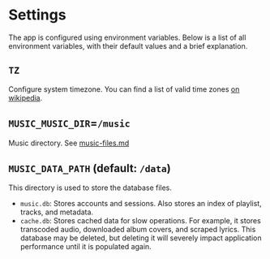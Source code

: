 # Settings

The app is configured using environment variables. Below is a list of all environment variables, with their default values and a brief explanation.

## `TZ`

Configure system timezone. You can find a list of valid time zones [on wikipedia](https://en.wikipedia.org/wiki/List_of_tz_database_time_zones).

## `MUSIC_MUSIC_DIR`=`/music`

Music directory. See [music-files.md](./music-files.md)

## `MUSIC_DATA_PATH` (default: `/data`)

This directory is used to store the database files.
- `music.db`: Stores accounts and sessions. Also stores an index of playlist, tracks, and metadata.
- `cache.db`: Stores cached data for slow operations. For example, it stores transcoded audio, downloaded album covers, and scraped lyrics. This database may be deleted, but deleting it will severely impact application performance until it is populated again.